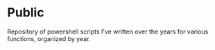 # Public
Repository of powershell scripts I've written over the years for various functions, organized by year.
